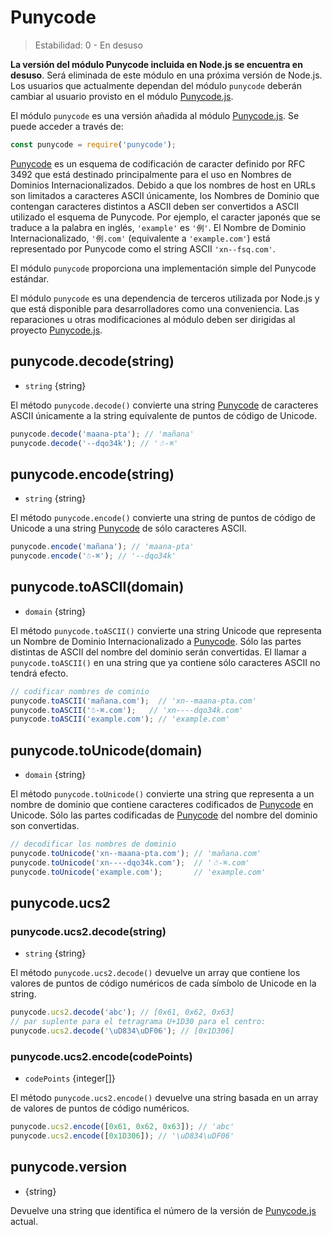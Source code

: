 # Punycode

<!-- YAML
changes:

  - version: v7.0.0
    pr-url: https://github.com/nodejs/node/pull/7941
    description: Accessing this module will now emit a deprecation warning.
-->

<!--introduced_in=v0.10.0-->

> Estabilidad: 0 - En desuso

**La versión del módulo Punycode incluida en Node.js se encuentra en desuso**. Será eliminada de este módulo en una próxima versión de Node.js. Los usuarios que actualmente dependan del módulo `punycode` deberán cambiar al usuario provisto en el módulo [Punycode.js](https://mths.be/punycode).

El módulo `punycode` es una versión añadida al módulo [Punycode.js](https://mths.be/punycode). Se puede acceder a través de:

```js
const punycode = require('punycode');
```

[Punycode](https://tools.ietf.org/html/rfc3492) es un esquema de codificación de caracter definido por RFC 3492 que está destinado principalmente para el uso en Nombres de Dominios Internacionalizados. Debido a que los nombres de host en URLs son limitados a caracteres ASCII únicamente, los Nombres de Dominio que contengan caracteres distintos a ASCII deben ser convertidos a ASCII utilizado el esquema de Punycode. Por ejemplo, el caracter japonés que se traduce a la palabra en inglés, `'example'` es `'例'`. El Nombre de Dominio Internacionalizado, `'例.com'` (equivalente a `'example.com'`) está representado por Punycode como el string ASCII `'xn--fsq.com'`.

El módulo `punycode` proporciona una implementación simple del Punycode estándar.

El módulo `punycode` es una dependencia de terceros utilizada por Node.js y que está disponible para desarrolladores como una conveniencia. Las reparaciones u otras modificaciones al módulo deben ser dirigidas al proyecto [Punycode.js](https://mths.be/punycode).

## punycode.decode(string)

<!-- YAML
added: v0.5.1
-->

* `string` {string}

El método `punycode.decode()` convierte una string [Punycode](https://tools.ietf.org/html/rfc3492) de caracteres ASCII únicamente a la string equivalente de puntos de código de Unicode.

```js
punycode.decode('maana-pta'); // 'mañana'
punycode.decode('--dqo34k'); // '☃-⌘'
```

## punycode.encode(string)

<!-- YAML
added: v0.5.1
-->

* `string` {string}

El método `punycode.encode()` convierte una string de puntos de código de Unicode a una string [Punycode](https://tools.ietf.org/html/rfc3492) de sólo caracteres ASCII.

```js
punycode.encode('mañana'); // 'maana-pta'
punycode.encode('☃-⌘'); // '--dqo34k'
```

## punycode.toASCII(domain)

<!-- YAML
added: v0.6.1
-->

* `domain` {string}

El método `punycode.toASCII()` convierte una string Unicode que representa un Nombre de Dominio Internacionalizado a [Punycode](https://tools.ietf.org/html/rfc3492). Sólo las partes distintas de ASCII del nombre del dominio serán convertidas. El llamar a `punycode.toASCII()` en una string que ya contiene sólo caracteres ASCII no tendrá efecto.

```js
// codificar nombres de cominio
punycode.toASCII('mañana.com');  // 'xn--maana-pta.com'
punycode.toASCII('☃-⌘.com');   // 'xn----dqo34k.com'
punycode.toASCII('example.com'); // 'example.com'
```

## punycode.toUnicode(domain)

<!-- YAML
added: v0.6.1
-->

* `domain` {string}

El método `punycode.toUnicode()` convierte una string que representa a un nombre de dominio que contiene caracteres codificados de [Punycode](https://tools.ietf.org/html/rfc3492) en Unicode. Sólo las partes codificadas de [Punycode](https://tools.ietf.org/html/rfc3492) del nombre del dominio son convertidas.

```js
// decodificar los nombres de dominio
punycode.toUnicode('xn--maana-pta.com'); // 'mañana.com'
punycode.toUnicode('xn----dqo34k.com');  // '☃-⌘.com'
punycode.toUnicode('example.com');       // 'example.com'
```

## punycode.ucs2

<!-- YAML
added: v0.7.0
-->

### punycode.ucs2.decode(string)

<!-- YAML
added: v0.7.0
-->

* `string` {string}

El método `punycode.ucs2.decode()` devuelve un array que contiene los valores de puntos de código numéricos de cada símbolo de Unicode en la string.

```js
punycode.ucs2.decode('abc'); // [0x61, 0x62, 0x63]
// par suplente para el tetragrama U+1D30 para el centro:
punycode.ucs2.decode('\uD834\uDF06'); // [0x1D306]
```

### punycode.ucs2.encode(codePoints)

<!-- YAML
added: v0.7.0
-->

* `codePoints` {integer[]}

El método `punycode.ucs2.encode()` devuelve una string basada en un array de valores de puntos de código numéricos.

```js
punycode.ucs2.encode([0x61, 0x62, 0x63]); // 'abc'
punycode.ucs2.encode([0x1D306]); // '\uD834\uDF06'
```

## punycode.version

<!-- YAML
added: v0.6.1
-->

* {string}

Devuelve una string que identifica el número de la versión de [Punycode.js](https://mths.be/punycode) actual.